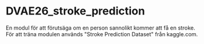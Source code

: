 # DVAE26_stroke_prediction
En modul för att förutsäga om en person sannolikt kommer att få en stroke. För att träna modulen används "Stroke Prediction Dataset" från kaggle.com.
